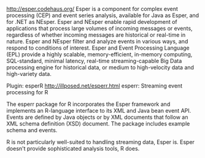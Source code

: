 http://esper.codehaus.org/
Esper is a component for complex event processing (CEP) and event series analysis, available for Java as Esper, and for .NET as NEsper.
Esper and NEsper enable rapid development of applications that process large volumes of incoming messages or events, regardless of whether incoming messages are historical or real-time in nature. Esper and NEsper filter and analyze events in various ways, and respond to conditions of interest.
Esper and Event Processing Language (EPL) provide a highly scalable, memory-efficient, in-memory computing, SQL-standard, minimal latency, real-time streaming-capable Big Data processing engine for historical data, or medium to high-velocity data and high-variety data.


Plugin: esperR
http://illposed.net/esperr.html
esperr: Streaming event processing for R 

The esperr package for R incorporates the Esper framework and implements an R-language interface to its XML and Java bean event API. Events are defined by Java objects or by XML documents that follow an XML schema definition (XSD) document. The package includes example schema and events. 

R is not particularly well-suited to handling streaming data, Esper is.
Esper doesn't provide sophisticated analysis tools, R does.

